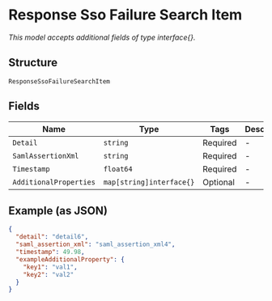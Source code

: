 
# Response Sso Failure Search Item

*This model accepts additional fields of type interface{}.*

## Structure

`ResponseSsoFailureSearchItem`

## Fields

| Name | Type | Tags | Description |
|  --- | --- | --- | --- |
| `Detail` | `string` | Required | - |
| `SamlAssertionXml` | `string` | Required | - |
| `Timestamp` | `float64` | Required | - |
| `AdditionalProperties` | `map[string]interface{}` | Optional | - |

## Example (as JSON)

```json
{
  "detail": "detail6",
  "saml_assertion_xml": "saml_assertion_xml4",
  "timestamp": 49.98,
  "exampleAdditionalProperty": {
    "key1": "val1",
    "key2": "val2"
  }
}
```

